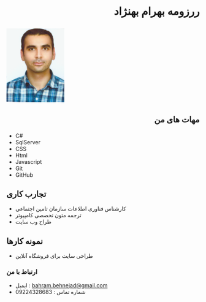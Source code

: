 # <p dir="rtl" align="right">ررزومه بهرام بهنژاد</p>
<img src="profile.png">


## <p dir="rtl" align="right">مهات های من</p>
- C# 
- SqlServer
- CSS
- Html
- Javascript
- Git
- GitHub

## تجارب کاری
-    کارشناس فناوری اطلاعات سازمان تامین اجتماعی
-   ترجمه متون تخصصی کامپیوتر
- طراح وب سایت
## نمونه کارها
+ طراحی سایت برای فروشگاه آنلاین
### ارتباط با من
-  ایمیل : bahram.behnejad@gmail.com
-  شماره تماس : 09224328683
